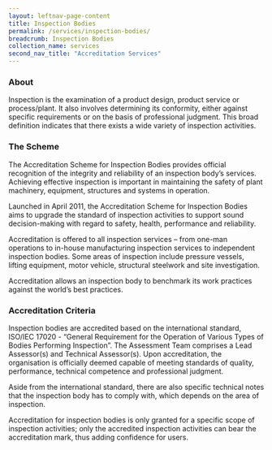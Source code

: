 ```yaml
---
layout: leftnav-page-content
title: Inspection Bodies
permalink: /services/inspection-bodies/
breadcrumb: Inspection Bodies
collection_name: services
second_nav_title: "Accreditation Services"
---
```



### **About**
Inspection is the examination of a product design, product service or process/plant. It also involves determining its conformity, either against specific requirements or on the basis of professional judgment. This broad definition indicates that there exists a wide variety of inspection activities. 

### **The Scheme**
The Accreditation Scheme for Inspection Bodies provides official recognition of the integrity and reliability of an inspection body’s services. Achieving effective inspection is important in maintaining the safety of plant machinery, equipment, structures and systems in operation. 

Launched in April 2011, the Accreditation Scheme for Inspection Bodies aims to upgrade the standard of inspection activities to support sound decision-making with regard to safety, health, performance and reliability. 

Accreditation is offered to all inspection services – from one-man operations to in-house manufacturing inspection services to independent inspection bodies. Some areas of inspection include pressure vessels, lifting equipment, motor vehicle,  structural steelwork and site investigation.

Accreditation allows an inspection body to benchmark its work practices against the world’s best practices.

### **Accreditation Criteria**
Inspection bodies are accredited based on the international standard, ISO/IEC 17020 - “General Requirement for the Operation of Various Types of Bodies Performing Inspection”. The Assessment Team comprises a Lead Assessor(s) and Technical Assessor(s). Upon accreditation, the organisation is officially deemed capable of meeting standards of quality, performance, technical competence and professional judgment.

Aside from the international standard, there are also specific technical notes that the inspection body has to comply with, which depends on the area of inspection.

Accreditation for inspection bodies is only granted for a specific scope of inspection activities; only the accredited inspection activities can bear the accreditation mark, thus adding confidence for users.